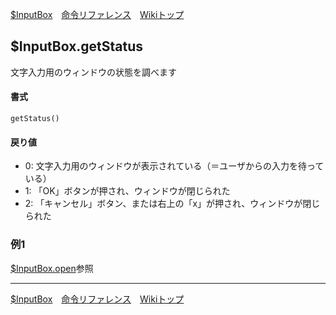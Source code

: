 
[$InputBox](./rf-inputbox)&emsp;[命令リファレンス](./reference)&emsp;[Wikiトップ](./)

<title>命令リファレンス - $InputBox.getStatus</title>

## $InputBox.getStatus

文字入力用のウィンドウの状態を調べます

#### 書式
```
getStatus()
```

#### 戻り値
- 0: 文字入力用のウィンドウが表示されている（＝ユーザからの入力を待っている）  
- 1: 「OK」ボタンが押され、ウィンドウが閉じられた  
- 2: 「キャンセル」ボタン、または右上の「x」が押され、ウィンドウが閉じられた

### 例1

[$InputBox.open](./rf-inputbox-open)参照

***

[$InputBox](./rf-inputbox)&emsp;[命令リファレンス](./reference)&emsp;[Wikiトップ](./)

